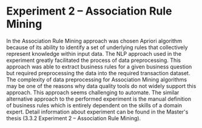 Experiment 2 – Association Rule Mining
===

In the Association Rule Mining approach was chosen Apriori algorithm because
of its ability to identify a set of underlying rules that collectively represent
knowledge within input data. The NLP approach used in the experiment greatly
facilitated the process of data preprocessing. This approach was able to extract
business rules for a given business question but required preprocessing the data
into the required transaction dataset. The complexity of data preprocessing for
Association Mining algorithms may be one of the reasons why data quality
tools do not widely support this approach. This approach seems challenging to automate. 
The similar alternative approach to the performed experiment is the
manual definition of business rules which is entirely dependent on the skills of
a domain expert. Detail information about experiment can be found in the Master's thesis (3.3.2 Experiment 2 – Association Rule Mining).
